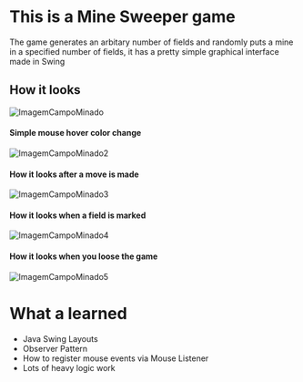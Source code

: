 # This is a Mine Sweeper game

The game generates an arbitary number of fields and randomly puts a mine in a specified number of fields, it has a pretty simple 
graphical interface made in Swing 

## How it looks
![ImagemCampoMinado](https://raw.githubusercontent.com/BiggeRilo/Images/main/Imagens/Campo%20Minado.PNG?token=ANWNSFH6ZUQMRDPZJIMWEKTBMT3KG)

#### Simple mouse hover color change
![ImagemCampoMinado2](https://raw.githubusercontent.com/BiggeRilo/Images/main/Imagens/CampoMinado2.PNG?token=ANWNSFHHGL4TWKTLFLQH5XDBMT3R2)

#### How it looks after a move is made
![ImagemCampoMinado3](https://raw.githubusercontent.com/BiggeRilo/Images/main/Imagens/CampoMinado3.PNG?token=ANWNSFFYIMGC5QAJCR6PBZTBMT3R6)

#### How it looks when a field is marked 
![ImagemCampoMinado4](https://raw.githubusercontent.com/BiggeRilo/Images/main/Imagens/CampoMinado4.PNG?token=ANWNSFCPJN2OLUDW6KZIKFLBMT3Z4)

#### How it looks when you loose the game
![ImagemCampoMinado5](https://raw.githubusercontent.com/BiggeRilo/Images/main/Imagens/CampoMinado5.PNG?token=ANWNSFAW6SWKQ2ESY4RFRTDBMT366)

# What a learned

* Java Swing Layouts 
* Observer Pattern 
* How to register mouse events via Mouse Listener
* Lots of heavy logic work 




